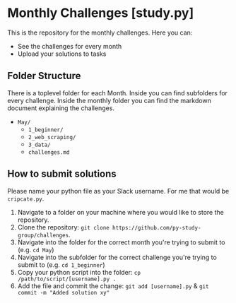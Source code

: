 # Monthly Challenges [study.py]

This is the repository for the monthly challenges. Here you can:

* See the challenges for every month
* Upload your solutions to tasks

## Folder Structure

There is a toplevel folder for each Month. Inside you can find subfolders for every challenge.
Inside the monthly folder you can find the markdown document explaining the challenges.

* `May/`
  * `1_beginner/`
  * `2_web_scraping/`
  * `3_data/`
  * `challenges.md`

## How to submit solutions

Please name your python file as your Slack username. For me that would be `cripcate.py`.

1. Navigate to a folder on your machine where you would like to store the repository.
2. Clone the repository: `git clone https://github.com/py-study-group/challenges`.
3. Navigate into the folder for the correct month you're trying to submit to (e.g. `cd May`)
4. Navigate into the subfolder for the correct challenge you're trying to submit to (e.g. `cd 1_beginner`)
5. Copy your python script into the folder: `cp /path/to/script/[username].py .`
6. Add the file and commit the change: `git add [username].py` & `git commit -m "Added solution xy"`
